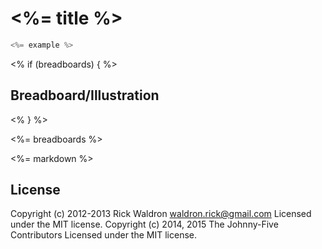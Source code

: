 # <%= title %>


```javascript
<%= example %>
```

<% if (breadboards) { %>
## Breadboard/Illustration
<% } %>

<%= breadboards %>

<%= markdown %>



## License
Copyright (c) 2012-2013 Rick Waldron <waldron.rick@gmail.com>
Licensed under the MIT license.
Copyright (c) 2014, 2015 The Johnny-Five Contributors
Licensed under the MIT license.

